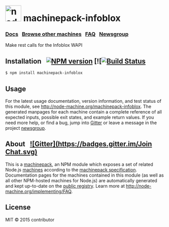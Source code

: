 
<h1>
  <a href="http://node-machine.org" title="Node-Machine public registry"><img alt="node-machine logo" title="Node-Machine Project" src="http://node-machine.org/images/machine-anthropomorph-for-white-bg.png" width="50" /></a>
  machinepack-infoblox
</h1>

### [Docs](http://node-machine.org/machinepack-infoblox) &nbsp; [Browse other machines](http://node-machine.org/machinepacks) &nbsp;  [FAQ](http://node-machine.org/implementing/FAQ)  &nbsp;  [Newsgroup](https://groups.google.com/forum/?hl=en#!forum/node-machine)

Make rest calls for the Infoblox WAPI


## Installation &nbsp; [![NPM version](https://badge.fury.io/js/machinepack-infoblox.svg)](http://badge.fury.io/js/machinepack-infoblox) [![[![Build Status](https://travis-ci.org/cappern/machinepack-infoblox.svg?branch=master)](https://travis-ci.org/cappern/machinepack-infoblox)

```sh
$ npm install machinepack-infoblox
```

## Usage

For the latest usage documentation, version information, and test status of this module, see <a href="http://node-machine.org/machinepack-infoblox" title="Make rest calls for the Infoblox WAPI (for node.js)">http://node-machine.org/machinepack-infoblox</a>.  The generated manpages for each machine contain a complete reference of all expected inputs, possible exit states, and example return values.  If you need more help, or find a bug, jump into [Gitter](https://gitter.im/node-machine/general) or leave a message in the project [newsgroup](https://groups.google.com/forum/?hl=en#!forum/node-machine).

## About  &nbsp; [![Gitter](https://badges.gitter.im/Join Chat.svg)](https://gitter.im/node-machine/general?utm_source=badge&utm_medium=badge&utm_campaign=pr-badge&utm_content=badge)

This is a [machinepack](http://node-machine.org/machinepacks), an NPM module which exposes a set of related Node.js [machines](http://node-machine.org/spec/machine) according to the [machinepack specification](http://node-machine.org/spec/machinepack).
Documentation pages for the machines contained in this module (as well as all other NPM-hosted machines for Node.js) are automatically generated and kept up-to-date on the <a href="http://node-machine.org" title="Public machine registry for Node.js">public registry</a>.
Learn more at <a href="http://node-machine.org/implementing/FAQ" title="Machine Project FAQ (for implementors)">http://node-machine.org/implementing/FAQ</a>.

## License

MIT &copy; 2015 contributor

